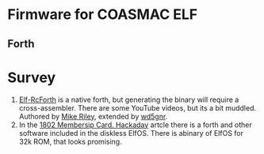 # Firmware for COASMAC ELF

## Forth
# Survey

1. [Elf-RcForth](https://github.com/wd5gnr/Elf-RcForth/releases/tag/0.55rc1) is a native forth, but generating the binary will require a cross-assembler. There are some YouTube videos, but its a bit muddled. Authored by [Mike Riley](https://github.com/rileym65), extended by [wd5gnr](https://github.com/wd5gnr).
1. In the [1802 Membersip Card. Hackaday](https://hackaday.io/project/190289-1802-memberchip-card) artcle there is a forth and other software included in the diskless ElfOS. There is abinary of ElfOS for 32k ROM, that looks promising.
